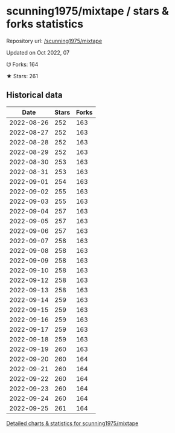 # scunning1975/mixtape / stars & forks statistics

Repository url: [/scunning1975/mixtape](https://github.com/scunning1975/mixtape)

Updated on Oct 2022, 07

☋ Forks: 164

★ Stars: 261

## Historical data
| Date | Stars | Forks |
|------|-------|-------|
| 2022-08-26 | 252 | 163 | 
| 2022-08-27 | 252 | 163 | 
| 2022-08-28 | 252 | 163 | 
| 2022-08-29 | 252 | 163 | 
| 2022-08-30 | 253 | 163 | 
| 2022-08-31 | 253 | 163 | 
| 2022-09-01 | 254 | 163 | 
| 2022-09-02 | 255 | 163 | 
| 2022-09-03 | 255 | 163 | 
| 2022-09-04 | 257 | 163 | 
| 2022-09-05 | 257 | 163 | 
| 2022-09-06 | 257 | 163 | 
| 2022-09-07 | 258 | 163 | 
| 2022-09-08 | 258 | 163 | 
| 2022-09-09 | 258 | 163 | 
| 2022-09-10 | 258 | 163 | 
| 2022-09-12 | 258 | 163 | 
| 2022-09-13 | 258 | 163 | 
| 2022-09-14 | 259 | 163 | 
| 2022-09-15 | 259 | 163 | 
| 2022-09-16 | 259 | 163 | 
| 2022-09-17 | 259 | 163 | 
| 2022-09-18 | 259 | 163 | 
| 2022-09-19 | 260 | 163 | 
| 2022-09-20 | 260 | 164 | 
| 2022-09-21 | 260 | 164 | 
| 2022-09-22 | 260 | 164 | 
| 2022-09-23 | 260 | 164 | 
| 2022-09-24 | 260 | 164 | 
| 2022-09-25 | 261 | 164 | 


[Detailed charts & statistics for scunning1975/mixtape](https://reviewgithub.com/rep/scunning1975/mixtape)
